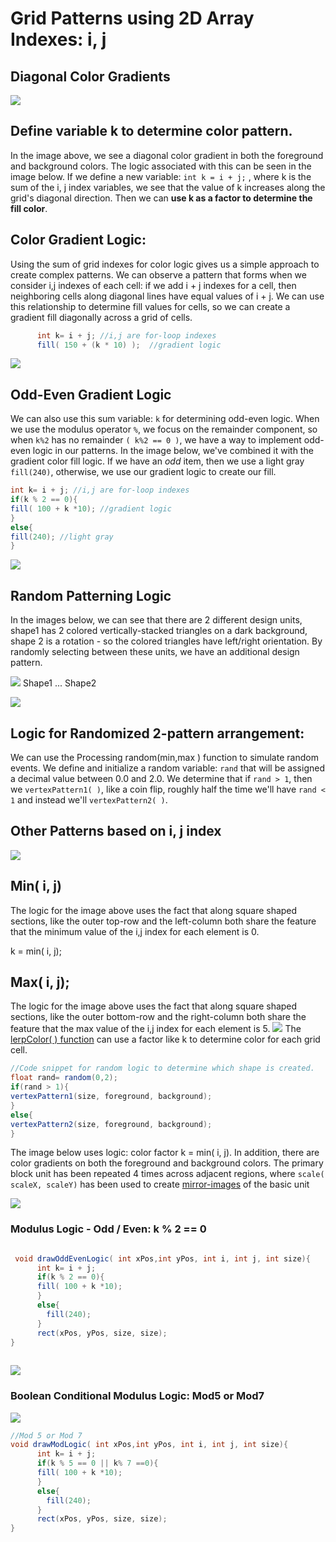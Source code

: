 # Grid Patterns using 2D Array Indexes: i, j

## Diagonal Color Gradients

![](../../.gitbook/assets/screenshot-2017-09-24-08.43.41.png)

## Define variable k to determine color pattern.

In the image above, we see a diagonal color gradient in both the foreground and background colors. The logic associated with this can be seen in the image below. If we define a new variable: `int k = i + j;` , where k is the sum of the i, j index variables, we see that the value of k increases along the grid's diagonal direction. Then we can **use k as a factor to determine the fill color**.

## Color Gradient Logic:

Using the sum of grid indexes for color logic gives us a simple approach to create complex patterns. We can observe a pattern that forms when we consider i,j indexes of each cell: if we add i + j indexes for a cell, then neighboring cells along diagonal lines have equal values of i + j. We can use this relationship to determine fill values for cells, so we can create a gradient fill diagonally across a grid of cells.

```java
      int k= i + j; //i,j are for-loop indexes
      fill( 150 + (k * 10) );  //gradient logic
```

![](../../.gitbook/assets/screenshot-2017-09-24-09.00.41.png)

## Odd-Even Gradient Logic

We can also use this sum variable: `k` for determining odd-even logic. When we use the modulus operator `%`, we focus on the remainder component, so when `k%2` has no remainder `( k%2 == 0 )`, we have a way to implement odd-even logic in our patterns. In the image below, we've combined it with the gradient color fill logic. If we have an _odd_ item, then we use a light gray `fill(240)`, otherwise, we use our gradient logic to create our fill.

```java
int k= i + j; //i,j are for-loop indexes
if(k % 2 == 0){
fill( 100 + k *10); //gradient logic
}
else{
fill(240); //light gray
}
```

![](../../.gitbook/assets/screenshot-2017-09-24-09.08.55%20%281%29.png)

## Random Patterning Logic

In the images below, we can see that there are 2 different design units, shape1 has 2 colored vertically-stacked triangles on a dark background, shape 2 is a rotation - so the colored triangles have left/right orientation. By randomly selecting between these units, we have an additional design pattern.

![](../../.gitbook/assets/screenshot-2017-09-24-14.01.11.png) Shape1 ... Shape2

![](../../.gitbook/assets/screenshot-2017-09-24-14.02.04.png)

## Logic for Randomized 2-pattern arrangement:

We can use the Processing random\(min,max \) function to simulate random events. We define and initialize a random variable: `rand` that will be assigned a decimal value between 0.0 and 2.0. We determine that if `rand > 1`, then we `vertexPattern1( )`, like a coin flip, roughly half the time we'll have `rand < 1` and instead we'll `vertexPattern2( )`.

## Other Patterns based on i, j index

![](../../.gitbook/assets/screenshot-2017-09-27-19.38.40.png)

## Min\( i, j\)

The logic for the image above uses the fact that along square shaped sections, like the outer top-row and the left-column both share the feature that the minimum value of the i,j index for each element is 0.

k = min\( i, j\);

## Max\( i, j\);

The logic for the image above uses the fact that along square shaped sections, like the outer bottom-row and the right-column both share the feature that the max value of the i,j index for each element is 5. ![](../../.gitbook/assets/screenshot-2017-09-27-19.40.34.png) The [lerpColor\( \) function](https://kdoore.gitbooks.io/cs1335/content/lerpcolor-and-map.html) can use a factor like k to determine color for each grid cell.

```java
//Code snippet for random logic to determine which shape is created.
float rand= random(0,2);
if(rand > 1){
vertexPattern1(size, foreground, background);
}
else{
vertexPattern2(size, foreground, background);
}
```

The image below uses logic: color factor k = min\( i, j\). In addition, there are color gradients on both the foreground and background colors. The primary block unit has been repeated 4 times across adjacent regions, where `scale( scaleX, scaleY)` has been used to create [mirror-images](https://kdoore.gitbooks.io/cs1335/content/transforms-for-position-rotation-scale-of-shapematrix-elements.html) of the basic unit

![](../../.gitbook/assets/screenshot-2017-09-27-19.58.32.png)

### Modulus Logic - Odd / Even: k % 2 == 0

```java

 void drawOddEvenLogic( int xPos,int yPos, int i, int j, int size){
      int k= i + j;
      if(k % 2 == 0){
      fill( 100 + k *10);
      }
      else{
        fill(240);
      }
      rect(xPos, yPos, size, size);
}
 
```

![](../../.gitbook/assets/screenshot-2017-09-24-09.08.55.png)

### Boolean Conditional Modulus Logic: Mod5 or Mod7

![](../../.gitbook/assets/screen-shot-2020-03-28-at-1.46.15-pm.png)

```java
//Mod 5 or Mod 7
void drawModLogic( int xPos,int yPos, int i, int j, int size){
      int k= i + j;
      if(k % 5 == 0 || k% 7 ==0){
      fill( 100 + k *10);
      }
      else{
        fill(240);
      }
      rect(xPos, yPos, size, size);
}
```

